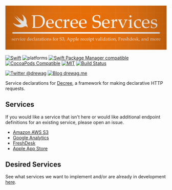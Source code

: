 ![Decree - Declarative HTTP Requests](https://github.com/drewag/DecreeServices/raw/master/Assets/Header.jpg)

[![Swift](https://img.shields.io/badge/Swift-5.0-lightgrey.svg?colorA=28a745&colorB=4E4E4E)](https://swift.org)
![platforms](https://img.shields.io/badge/Platforms-iOS%208%20%7C%20macOS%2010.10%20%7C%20Linux-lightgrey.svg?colorA=28a745&colorB=4E4E4E)
[![Swift Package Manager compatible](https://img.shields.io/badge/SPM-compatible-brightgreen.svg?style=flat&colorA=28a745&&colorB=4E4E4E)](https://github.com/apple/swift-package-manager)
[![CocoaPods Compatible](https://img.shields.io/cocoapods/v/CryptoSwift.svg?style=flat&label=CocoaPods&colorA=28a745&&colorB=4E4E4E)](https://cocoapods.org/pods/CryptoSwift)
[![MIT](https://img.shields.io/badge/license-MIT-blue.svg?style=flat)](/LICENSE)
[![Build Status](https://dev.azure.com/accounts-microsoft/Decree/_apis/build/status/drewag.DecreeServices?branchName=master)](https://dev.azure.com/accounts-microsoft/Decree/_build/latest?definitionId=2&branchName=master)

[![Twitter @drewag](https://img.shields.io/badge/Twitter-@drewag-blue.svg?style=flat)](http://twitter.com/drewag)
[![Blog drewag.me](https://img.shields.io/badge/Blog-drewag.me-blue.svg?style=flat)](http://drewag.me)

Service declarations for [Decree](https://github.com/drewag/Decree), a framework for making declarative HTTP requests.

Services
--------------

If you would like a service that isn't here or would like additional endpoint definitions for an existing service, please open an issue.

- [Amazon AWS S3](https://github.com/drewag/DecreeServices/wiki/Amazon-AWS-S3)
- [Google Analytics](https://github.com/drewag/DecreeServices/wiki/Google-Analytics)
- [FreshDesk](https://github.com/drewag/DecreeServices/wiki/FreshDesk)
- [Apple App Store](https://github.com/drewag/DecreeServices/wiki/Apple-App-Store)

Desired Services
-----------

See what services we want to implement and/or are already in development [here](https://github.com/drewag/DecreeServices/labels/new%20service).
